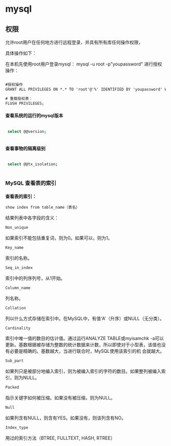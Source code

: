 # mysql

## 权限

允许root用户在任何地方进行远程登录，并具有所有库任何操作权限，

具体操作如下：

在本机先使用root用户登录mysql： mysql -u root -p"youpassword" 进行授权操作：

```cmd

#授权操作
GRANT ALL PRIVILEGES ON *.* TO 'root'@'%' IDENTIFIED BY 'youpassword' WITH GRANT OPTION;

# 重载授权表：
FLUSH PRIVILEGES;


```


#### 查看系统的运行的mysql版本
```bash
 
 select @@version;
 
```

#### 查看事物的隔离级别
```bash
 
 select @@tx_isolation;
 
```

### MySQL 查看表的索引

#### 查看表的索引：
```bash
show index from table_name（表名）
```

结果列表中各字段的含义：

```bash
Non_unique
```
如果索引不能包括重复词，则为0。如果可以，则为1。

```bash
Key_name
```
索引的名称。

```bash
Seq_in_index
```
索引中的列序列号，从1开始。

```bash
Column_name
```
列名称。

```bash
Collation
```
列以什么方式存储在索引中。在MySQL中，有值‘A’（升序）或NULL（无分类）。

```bash
Cardinality
```
索引中唯一值的数目的估计值。通过运行ANALYZE TABLE或myisamchk -a可以更新。基数根据被存储为整数的统计数据来计数，所以即使对于小型表，该值也没有必要是精确的。基数越大，当进行联合时，MySQL使用该索引的机 会就越大。

```bash
Sub_part
```
如果列只是被部分地编入索引，则为被编入索引的字符的数目。如果整列被编入索引，则为NULL。

```bash
Packed
```
指示关键字如何被压缩。如果没有被压缩，则为NULL。

```bash
Null
```
如果列含有NULL，则含有YES。如果没有，则该列含有NO。

```bash
Index_type
```
用过的索引方法（BTREE, FULLTEXT, HASH, RTREE）